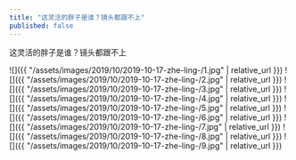 ```yaml
---
title: "这灵活的胖子是谁？镜头都跟不上"
published: false
---
```

这灵活的胖子是谁？镜头都跟不上



![]({{ "/assets/images/2019/10/2019-10-17-zhe-ling-/1.jpg" | relative_url }})
![]({{ "/assets/images/2019/10/2019-10-17-zhe-ling-/2.jpg" | relative_url }})
![]({{ "/assets/images/2019/10/2019-10-17-zhe-ling-/3.jpg" | relative_url }})
![]({{ "/assets/images/2019/10/2019-10-17-zhe-ling-/4.jpg" | relative_url }})
![]({{ "/assets/images/2019/10/2019-10-17-zhe-ling-/5.jpg" | relative_url }})
![]({{ "/assets/images/2019/10/2019-10-17-zhe-ling-/6.jpg" | relative_url }})
![]({{ "/assets/images/2019/10/2019-10-17-zhe-ling-/7.jpg" | relative_url }})
![]({{ "/assets/images/2019/10/2019-10-17-zhe-ling-/8.jpg" | relative_url }})
![]({{ "/assets/images/2019/10/2019-10-17-zhe-ling-/9.jpg" | relative_url }})
